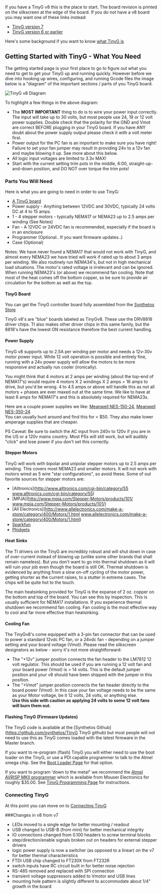 If you have a TinyG v8 this is the place to start. The board revision is printed on the silkscreen at the edge of the board. If you do not have a v8 board you may want one of these links instead:

* [TinyG version 7](https://github.com/synthetos/TinyG/wiki/TinyG-Start-v7/)
* [TinyG version 6 or earlier](https://github.com/synthetos/TinyG/wiki/TinyG-Start-v6-and-Earlier)

Here's some background if you want to know [what TinyG is](https://github.com/synthetos/TinyG/wiki/What-is-TinyG)

## Getting Started with TinyG - What You Need
The getting started page is your first place to go to figure out what you need to get to get your TinyG up and running quickly. However before we dive into hooking up wires, configuring, and running Gcode files the image below is a "diagram" of the important sections / parts of you TinyG board. 

![TinyG v8 Diagram](http://farm4.staticflickr.com/3668/9642075945_e073444e0a_b.jpg)

To highlight a few things in the above diagram:

* The **MOST IMPORTANT** thing to do is to wire your power input correctly. The input will take up to 30 volts, but most people use 24, 19 or 12 volt power supplies. Double check that the polarity for the GND and Vmot are correct BEFORE plugging in your TinyG board. If you have ANY doubt about the power supply output please check it with a volt meter first.
* Power output for the PC fan is an important to make sure you have right! Failure to set your fan jumper may result in providing 24v to a 12v fan and maybe blowing it up. See more about this below. 
* All logic input voltages are limited to 3.3v MAX! 
* Start with the current setting trim pots in the middle, 6:00, straight-up-and-down position, and DO NOT over torque the trim pots!

### Parts You Will Need
Here is what you are going to need in order to use TinyG: 

* [A TinyG board](http://synthetos.myshopify.com/products/tinyg)
* Power supply - Anything between 12VDC and 30VDC, typically 24 volts DC at 4 to 15 amps. 
* 1 - 4 stepper motors - typically NEMA17 or NEMA23 up to 2.5 amps per winding (See Notes)
* Fan - A 12VDC or 24VDC fan is recommended, especially if the board is in an enclosure 
* Programmer (Optional.. If you want firmware updates..)
* Case (Optional) 

Notes: We have never found a NEMA17 that would not work with TinyG, and almost every NEMA23 we have tried will work if rated up to about 3 amps per winding. We also routinely run NEMA34's, but not in high mechanical load situations. The motor's rated voltage is irrelevant and can be ignored. When running NEMA23's (or above) we recommend fan cooling. Note that most of the heat comes off the bottom copper, so be sure to provide air circulation for the bottom as well as the top.

#### TinyG Board
You can get the TinyG controller board fully assembled from the [Synthetos Store](https://www.synthetos.com/webstore/index.php/assembled-electronics/tiny-g.html)

TinyG v8's are "blue" boards labeled as TinyGv8. These use the DRV8818 driver chips. TI also makes other driver chips in this same family, but the 8818's have the lowest ON resistance therefore the best current handling. 

#### Power Supply
TinyG v8 supports up to 2.5A per winding per motor and needs a 12v-30v motor power input. While 12 volt operation is possible and entirely fine, running with a 24v power supply will allow the motors to be more responsive and actually run cooler (ironically).

You might think that 4 motors at 2 amps per winding (about the top-end of NEMA17's) would require 4 motors X 2 windings X 2 amps = 16 amps to drive, but you'd be wrong. 4 to 4.5 amps or above will handle this as not all motors + phases are ever maxed out at the same time. We like to have at least 6 amps for NEMA17's and this is absolutely required for NEMA23s.

Here are a couple power supplies we like: [Meanwell NES-150-24](http://www.mouser.com/ProductDetail/Mean-Well/NES150-24/?qs=sGAEpiMZZMsPs3th5F8koDNPbuqd%252bfezne6r6bnnXjA%3d), [Meanwell NES-350-24](http://www.mouser.com/ProductDetail/Mean-Well/NES-350-24/?qs=%2fha2pyFaduhxfhzsenBkIkgMfhBr0hSVdTJWNZMLFL2wp6eI7VH7oQ%3d%3d)<br>You can usually hunt around and find this for < $50. They also make lower amperage supplies that are cheaper. 

PS Caveat: Be sure to switch the AC input from 240v to 120v if you are in the US or a 120v mains country. Most PSs will still work, but will audibly "click" and lose power if you don't set this correctly.

#### Stepper Motors
TinyG will work with bipolar and unipolar stepper motors up to 2.5 amps per winding. This covers most NEMA23 and smaller motors. It will not work with motors wired as 5 wire "star configurations", so avoid these. Some of out favorite sources for stepper motors are: 

* [Alltronics](http://www.alltronics.com/cgi-bin/category/55 www.alltronics.com/cgi-bin/category/55)
* [MPJA](http://www.mpja.com/Stepper-Motors/products/101/ www.mpja.com/Stepper-Motors/products/101/)
* [All Electronics](http://www.allelectronics.com/make-a-store/category/400/Motors/1.html www.allelectronics.com/make-a-store/category/400/Motors/1.html)
* [Sparkfun](https://www.sparkfun.com/categories/178)
* [Phidgets](http://www.phidgets.com/products.php?category=23)

#### Heat Sinks
The TI drivers on the TinyG are incredibly robust and will shut down in case of over-current instead of blowing up (unlike some other brands that shall remain nameless). But you don't want to go into thermal shutdown as it will will ruin your job even though the board is still OK. Thermal shutdown is evidenced by anything from a slow on-off cycling of the motor power, getting shorter as the current raises, to a stutter in extreme cases. The chips will be quite hot to the touch.

The main heatsinking provided for TinyG is the expanse of 2 oz. copper on the bottom and top of the board. You can see this by inspection. This is usually sufficient for NEMA17 installations. If you experience thermal shutdown we recommend fan cooling. Fan cooling is the most effective way to cool and far more effective than heatsinking.

#### Cooling Fan
The TinyGv8's come equipped with a 3-pin fan connector that can be used to power a standard 12vdc PC fan, or a 24vdc fan - depending on a jumper setting and your board voltage (Vmot). Please read the silkscreen designators as below - sorry it's not more straightforward:

* The "+12v" jumper position connects the fan header to the LM7812 12 volt regulator. This should be used if you are running a 12 volt fan and your board power (Vmot) is > 14 volts. This is the default jumper position and your v8 should have been shipped with the jumper in this position. 
* The "+Vmot" jumper position connects the fan header directly to the board power (Vmot). In this case your fan voltage needs to be the same as your Motor voltage, be it 12 volts, 24 volts, or anything else.<br>
**Use this side with caution as applying 24 volts to some 12 volt fans will burn them out.**

#### Flashing TinyG (Firmware Updates)
The TinyG code is available at the [Synthetos Github](https://github.com/synthetos/TinyG TinyG github) but most people will not need to use this as TinyG comes loaded with the latest firmware in the Master branch. 

If you want to re-program (flash) TinyG you will either need to use the boot loader on the TinyG, or use a PDI capable programmer to talk to the Atmel xmega chip. See the [Boot Loader Page](https://github.com/synthetos/TinyG/wiki/TinyG-Boot-Loader) for that option.

If you want to program 'down to the metal" we recommend the [Atmel AVRISP MKII programmer](http://www.mouser.com/Search/ProductDetail.aspx?qs=sGAEpiMZZMsaJrqdZ%252b6EWyua%252bG%2FwcOQP26MNKN%252bCIDE%3D) which is available from Mouser Electronics for roughly $35.00. See [TinyG Programming Page](https://github.com/synthetos/TinyG/wiki/Programming-TinyG-with-the-Atmel-AVRISP-Mkii-Programmer) for instructions.

### Connecting TinyG
At this point you can move on to [Connecting TinyG](https://github.com/synthetos/TinyG/wiki/Connecting-TinyG)

###Changes in v8 from v7

* LEDs moved to a single edge for better mounting / readout
* USB changed to USB-B (from mini) for better mechanical integrity
* IO connections changed from 0.100 headers to screw terminal blocks
* step/direction/enable signals broken out on headers for external stepper drivers
* logic power supply is now a switcher (as opposed to a linear) on the v7 for better thermal characteristics
* FTDI USB chip changed to FT230X from FT232R
* switch inputs have RC circuit built in for better noise rejection
* RS-485 removed and replaced with SPI connection
* transient voltage suppressors added to Vmotor and USB lines
* mounting hole pattern is slightly different to accommodate about 1/4" growth in the board 